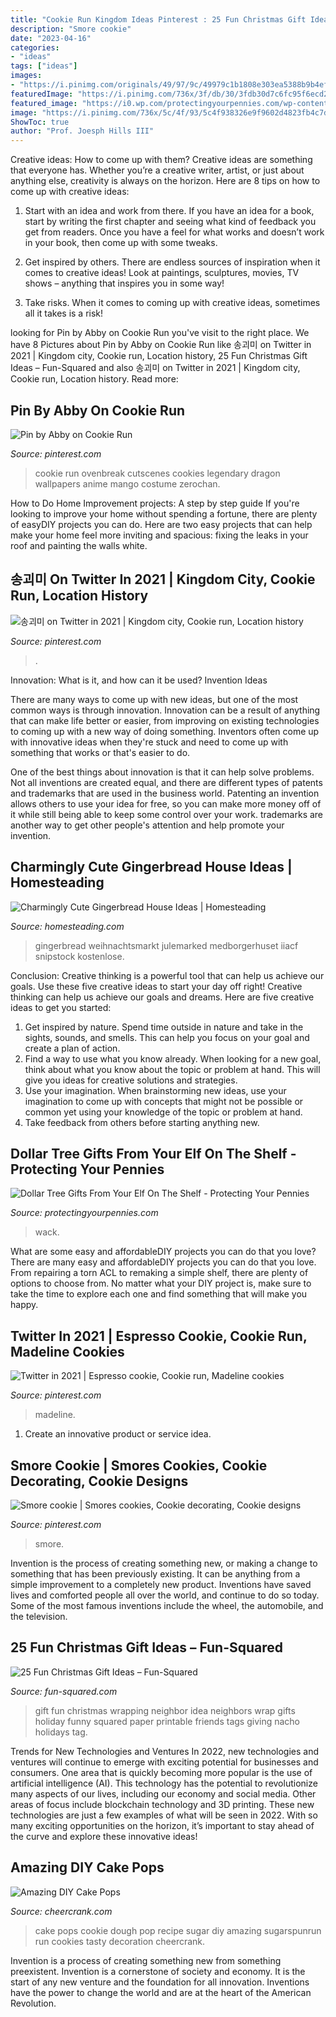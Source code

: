 ```yaml
---
title: "Cookie Run Kingdom Ideas Pinterest : 25 Fun Christmas Gift Ideas – Fun-squared"
description: "Smore cookie"
date: "2023-04-16"
categories:
- "ideas"
tags: ["ideas"]
images:
- "https://i.pinimg.com/originals/49/97/9c/49979c1b1808e303ea5388b9b4eff68b.jpg"
featuredImage: "https://i.pinimg.com/736x/3f/db/30/3fdb30d7c6fc95f6ecd20420ccf1c3f3.jpg"
featured_image: "https://i0.wp.com/protectingyourpennies.com/wp-content/uploads/2019/12/Wach-A-Pack-Christmas-Balloons-from-Dollar-Tree.png?resize=800%2C1200&amp;ssl=1"
image: "https://i.pinimg.com/736x/5c/4f/93/5c4f938326e9f9602d4823fb4c7d9e4c.jpg"
ShowToc: true
author: "Prof. Joesph Hills III"
---
```



Creative ideas: How to come up with them?
Creative ideas are something that everyone has. Whether you’re a creative writer, artist, or just about anything else, creativity is always on the horizon. Here are 8 tips on how to come up with creative ideas:
1. Start with an idea and work from there. If you have an idea for a book, start by writing the first chapter and seeing what kind of feedback you get from readers. Once you have a feel for what works and doesn’t work in your book, then come up with some tweaks.

2. Get inspired by others. There are endless sources of inspiration when it comes to creative ideas! Look at paintings, sculptures, movies, TV shows – anything that inspires you in some way!

3. Take risks. When it comes to coming up with creative ideas, sometimes all it takes is a risk!

	

		
looking for Pin by Abby on Cookie Run you've visit to the right place. We have 8 Pictures about Pin by Abby on Cookie Run like 송괴미 on Twitter in 2021 | Kingdom city, Cookie run, Location history, 25 Fun Christmas Gift Ideas – Fun-Squared and also 송괴미 on Twitter in 2021 | Kingdom city, Cookie run, Location history. Read more:
		
    
## Pin By Abby On Cookie Run

<img loading=lazy src="https://i.pinimg.com/736x/3f/db/30/3fdb30d7c6fc95f6ecd20420ccf1c3f3.jpg" onerror="this.onerror=null;this.src='https://tse2.mm.bing.net/th?id=OIP.aYUFn-X-cMk_KMrZK_RsFQHaES&amp;pid=15.1';" alt="Pin by Abby on Cookie Run">

_Source: pinterest.com_

>cookie run ovenbreak cutscenes cookies legendary dragon wallpapers anime mango costume zerochan. 

	

How to Do Home Improvement projects: A step by step guide
If you're looking to improve your home without spending a fortune, there are plenty of easyDIY projects you can do. Here are two easy projects that can help make your home feel more inviting and spacious: fixing the leaks in your roof and painting the walls white.

    
## 송괴미 On Twitter In 2021 | Kingdom City, Cookie Run, Location History

<img loading=lazy src="https://i.pinimg.com/736x/b2/9a/5f/b29a5f4e4da274c99c1fad12fae9f88a.jpg" onerror="this.onerror=null;this.src='https://tse1.mm.bing.net/th?id=OIP.1lM-uv4rc6CUsymiMAUeIgHaDg&amp;pid=15.1';" alt="송괴미 on Twitter in 2021 | Kingdom city, Cookie run, Location history">

_Source: pinterest.com_

>. 

	

Innovation: What is it, and how can it be used?
Invention Ideas

There are many ways to come up with new ideas, but one of the most common ways is through innovation. Innovation can be a result of anything that can make life better or easier, from improving on existing technologies to coming up with a new way of doing something. Inventors often come up with innovative ideas when they're stuck and need to come up with something that works or that's easier to do.

One of the best things about innovation is that it can help solve problems. Not all inventions are created equal, and there are different types of patents and trademarks that are used in the business world. Patenting an invention allows others to use your idea for free, so you can make more money off of it while still being able to keep some control over your work. trademarks are another way to get other people's attention and help promote your invention.

    
## Charmingly Cute Gingerbread House Ideas | Homesteading

<img loading=lazy src="https://46yxb83hlyy77jig73dh02ok-wpengine.netdna-ssl.com/wp-content/uploads/2019/07/morehomesteadingbank-71-stockphotos.png" onerror="this.onerror=null;this.src='https://tse4.mm.bing.net/th?id=OIP.eKT5A5-8UeNRq-uPf3SAZgHaFf&amp;pid=15.1';" alt="Charmingly Cute Gingerbread House Ideas | Homesteading">

_Source: homesteading.com_

>gingerbread weihnachtsmarkt julemarked medborgerhuset iiacf snipstock kostenlose. 

	

Conclusion: Creative thinking is a powerful tool that can help us achieve our goals. Use these five creative ideas to start your day off right!
Creative thinking can help us achieve our goals and dreams. Here are five creative ideas to get you started: 
1. Get inspired by nature. Spend time outside in nature and take in the sights, sounds, and smells. This can help you focus on your goal and create a plan of action. 
2. Find a way to use what you know already. When looking for a new goal, think about what you know about the topic or problem at hand. This will give you ideas for creative solutions and strategies. 
3. Use your imagination. When brainstorming new ideas, use your imagination to come up with concepts that might not be possible or common yet using your knowledge of the topic or problem at hand. 
4. Take feedback from others before starting anything new.

    
## Dollar Tree Gifts From Your Elf On The Shelf - Protecting Your Pennies

<img loading=lazy src="https://i0.wp.com/protectingyourpennies.com/wp-content/uploads/2019/12/Wach-A-Pack-Christmas-Balloons-from-Dollar-Tree.png?resize=800%2C1200&amp;ssl=1" onerror="this.onerror=null;this.src='https://tse4.mm.bing.net/th?id=OIP.gdrt3ElRN0uFJRdlJMCWMgHaLH&amp;pid=15.1';" alt="Dollar Tree Gifts From Your Elf On The Shelf - Protecting Your Pennies">

_Source: protectingyourpennies.com_

>wack. 

	

What are some easy and affordableDIY projects you can do that you love?
There are many easy and affordableDIY projects you can do that you love. From repairing a torn ACL to remaking a simple shelf, there are plenty of options to choose from. No matter what your DIY project is, make sure to take the time to explore each one and find something that will make you happy.

    
## Twitter In 2021 | Espresso Cookie, Cookie Run, Madeline Cookies

<img loading=lazy src="https://i.pinimg.com/736x/5c/4f/93/5c4f938326e9f9602d4823fb4c7d9e4c.jpg" onerror="this.onerror=null;this.src='https://tse1.mm.bing.net/th?id=OIP.ca454r3jBJyCbQDGeQ7z0QHaFj&amp;pid=15.1';" alt="Twitter in 2021 | Espresso cookie, Cookie run, Madeline cookies">

_Source: pinterest.com_

>madeline. 

	

1. Create an innovative product or service idea.

    
## Smore Cookie | Smores Cookies, Cookie Decorating, Cookie Designs

<img loading=lazy src="https://i.pinimg.com/originals/49/97/9c/49979c1b1808e303ea5388b9b4eff68b.jpg" onerror="this.onerror=null;this.src='https://tse2.mm.bing.net/th?id=OIP.UCgsi7EYJi5TQ1WWb9EjigHaJ4&amp;pid=15.1';" alt="Smore cookie | Smores cookies, Cookie decorating, Cookie designs">

_Source: pinterest.com_

>smore. 

	

Invention is the process of creating something new, or making a change to something that has been previously existing. It can be anything from a simple improvement to a completely new product. Inventions have saved lives and comforted people all over the world, and continue to do so today. Some of the most famous inventions include the wheel, the automobile, and the television.

    
## 25 Fun Christmas Gift Ideas – Fun-Squared

<img loading=lazy src="http://fun-squared.com/wp-content/uploads/2016/10/Christmas-Wrap-Neighbor-Gift-Idea.jpg" onerror="this.onerror=null;this.src='https://tse3.mm.bing.net/th?id=OIP.6U_TXnjYjOtZkn46p6kfewHaLn&amp;pid=15.1';" alt="25 Fun Christmas Gift Ideas – Fun-Squared">

_Source: fun-squared.com_

>gift fun christmas wrapping neighbor idea neighbors wrap gifts holiday funny squared paper printable friends tags giving nacho holidays tag. 

	

Trends for New Technologies and Ventures
In 2022, new technologies and ventures will continue to emerge with exciting potential for businesses and consumers. One area that is quickly becoming more popular is the use of artificial intelligence (AI). This technology has the potential to revolutionize many aspects of our lives, including our economy and social media. Other areas of focus include blockchain technology and 3D printing. These new technologies are just a few examples of what will be seen in 2022. With so many exciting opportunities on the horizon, it’s important to stay ahead of the curve and explore these innovative ideas!

    
## Amazing DIY Cake Pops

<img loading=lazy src="https://www.cheercrank.com/wp-content/uploads/2018/06/02-cake-pops-.jpeg" onerror="this.onerror=null;this.src='https://tse2.mm.bing.net/th?id=OIP.FAE0dT1pp8V_aUjwF-im5QHaLG&amp;pid=15.1';" alt="Amazing DIY Cake Pops">

_Source: cheercrank.com_

>cake pops cookie dough pop recipe sugar diy amazing sugarspunrun run cookies tasty decoration cheercrank. 

	

Invention is a process of creating something new from something preexistent. Invention is a cornerstone of society and economy. It is the start of any new venture and the foundation for all innovation. Inventions have the power to change the world and are at the heart of the American Revolution.

